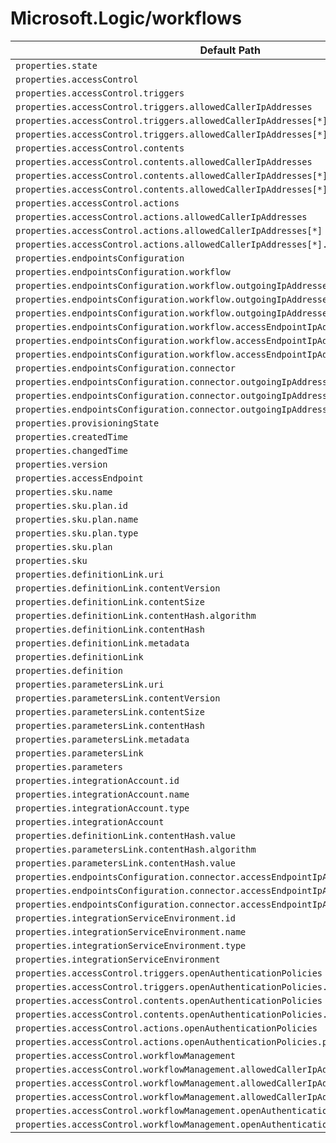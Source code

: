 # Microsoft.Logic/workflows

| Default Path | Alias |
|---|---|
| `properties.state` | `Microsoft.Logic/workflows/state` |
| `properties.accessControl` | `Microsoft.Logic/workflows/accessControl` |
| `properties.accessControl.triggers` | `Microsoft.Logic/workflows/accessControl.triggers` |
| `properties.accessControl.triggers.allowedCallerIpAddresses` | `Microsoft.Logic/workflows/accessControl.triggers.allowedCallerIpAddresses` |
| `properties.accessControl.triggers.allowedCallerIpAddresses[*]` | `Microsoft.Logic/workflows/accessControl.triggers.allowedCallerIpAddresses[*]` |
| `properties.accessControl.triggers.allowedCallerIpAddresses[*].addressRange` | `Microsoft.Logic/workflows/accessControl.triggers.allowedCallerIpAddresses[*].addressRange` |
| `properties.accessControl.contents` | `Microsoft.Logic/workflows/accessControl.contents` |
| `properties.accessControl.contents.allowedCallerIpAddresses` | `Microsoft.Logic/workflows/accessControl.contents.allowedCallerIpAddresses` |
| `properties.accessControl.contents.allowedCallerIpAddresses[*]` | `Microsoft.Logic/workflows/accessControl.contents.allowedCallerIpAddresses[*]` |
| `properties.accessControl.contents.allowedCallerIpAddresses[*].addressRange` | `Microsoft.Logic/workflows/accessControl.contents.allowedCallerIpAddresses[*].addressRange` |
| `properties.accessControl.actions` | `Microsoft.Logic/workflows/accessControl.actions` |
| `properties.accessControl.actions.allowedCallerIpAddresses` | `Microsoft.Logic/workflows/accessControl.actions.allowedCallerIpAddresses` |
| `properties.accessControl.actions.allowedCallerIpAddresses[*]` | `Microsoft.Logic/workflows/accessControl.actions.allowedCallerIpAddresses[*]` |
| `properties.accessControl.actions.allowedCallerIpAddresses[*].addressRange` | `Microsoft.Logic/workflows/accessControl.actions.allowedCallerIpAddresses[*].addressRange` |
| `properties.endpointsConfiguration` | `Microsoft.Logic/workflows/endpointsConfiguration` |
| `properties.endpointsConfiguration.workflow` | `Microsoft.Logic/workflows/endpointsConfiguration.workflow` |
| `properties.endpointsConfiguration.workflow.outgoingIpAddresses` | `Microsoft.Logic/workflows/endpointsConfiguration.workflow.outgoingIpAddresses` |
| `properties.endpointsConfiguration.workflow.outgoingIpAddresses[*]` | `Microsoft.Logic/workflows/endpointsConfiguration.workflow.outgoingIpAddresses[*]` |
| `properties.endpointsConfiguration.workflow.outgoingIpAddresses[*].address` | `Microsoft.Logic/workflows/endpointsConfiguration.workflow.outgoingIpAddresses[*].address` |
| `properties.endpointsConfiguration.workflow.accessEndpointIpAddresses` | `Microsoft.Logic/workflows/endpointsConfiguration.workflow.accessEndpointIpAddresses` |
| `properties.endpointsConfiguration.workflow.accessEndpointIpAddresses[*]` | `Microsoft.Logic/workflows/endpointsConfiguration.workflow.accessEndpointIpAddresses[*]` |
| `properties.endpointsConfiguration.workflow.accessEndpointIpAddresses[*].address` | `Microsoft.Logic/workflows/endpointsConfiguration.workflow.accessEndpointIpAddresses[*].address` |
| `properties.endpointsConfiguration.connector` | `Microsoft.Logic/workflows/endpointsConfiguration.connector` |
| `properties.endpointsConfiguration.connector.outgoingIpAddresses` | `Microsoft.Logic/workflows/endpointsConfiguration.connector.outgoingIpAddresses` |
| `properties.endpointsConfiguration.connector.outgoingIpAddresses[*]` | `Microsoft.Logic/workflows/endpointsConfiguration.connector.outgoingIpAddresses[*]` |
| `properties.endpointsConfiguration.connector.outgoingIpAddresses[*].address` | `Microsoft.Logic/workflows/endpointsConfiguration.connector.outgoingIpAddresses[*].address` |
| `properties.provisioningState` | `Microsoft.Logic/workflows/provisioningState` |
| `properties.createdTime` | `Microsoft.Logic/workflows/createdTime` |
| `properties.changedTime` | `Microsoft.Logic/workflows/changedTime` |
| `properties.version` | `Microsoft.Logic/workflows/version` |
| `properties.accessEndpoint` | `Microsoft.Logic/workflows/accessEndpoint` |
| `properties.sku.name` | `Microsoft.Logic/workflows/sku.name` |
| `properties.sku.plan.id` | `Microsoft.Logic/workflows/sku.plan.id` |
| `properties.sku.plan.name` | `Microsoft.Logic/workflows/sku.plan.name` |
| `properties.sku.plan.type` | `Microsoft.Logic/workflows/sku.plan.type` |
| `properties.sku.plan` | `Microsoft.Logic/workflows/sku.plan` |
| `properties.sku` | `Microsoft.Logic/workflows/sku` |
| `properties.definitionLink.uri` | `Microsoft.Logic/workflows/definitionLink.uri` |
| `properties.definitionLink.contentVersion` | `Microsoft.Logic/workflows/definitionLink.contentVersion` |
| `properties.definitionLink.contentSize` | `Microsoft.Logic/workflows/definitionLink.contentSize` |
| `properties.definitionLink.contentHash.algorithm` | `Microsoft.Logic/workflows/definitionLink.contentHash.algorithm` |
| `properties.definitionLink.contentHash` | `Microsoft.Logic/workflows/definitionLink.contentHash` |
| `properties.definitionLink.metadata` | `Microsoft.Logic/workflows/definitionLink.metadata` |
| `properties.definitionLink` | `Microsoft.Logic/workflows/definitionLink` |
| `properties.definition` | `Microsoft.Logic/workflows/definition` |
| `properties.parametersLink.uri` | `Microsoft.Logic/workflows/parametersLink.uri` |
| `properties.parametersLink.contentVersion` | `Microsoft.Logic/workflows/parametersLink.contentVersion` |
| `properties.parametersLink.contentSize` | `Microsoft.Logic/workflows/parametersLink.contentSize` |
| `properties.parametersLink.contentHash` | `Microsoft.Logic/workflows/parametersLink.contentHash` |
| `properties.parametersLink.metadata` | `Microsoft.Logic/workflows/parametersLink.metadata` |
| `properties.parametersLink` | `Microsoft.Logic/workflows/parametersLink` |
| `properties.parameters` | `Microsoft.Logic/workflows/parameters` |
| `properties.integrationAccount.id` | `Microsoft.Logic/workflows/integrationAccount.id` |
| `properties.integrationAccount.name` | `Microsoft.Logic/workflows/integrationAccount.name` |
| `properties.integrationAccount.type` | `Microsoft.Logic/workflows/integrationAccount.type` |
| `properties.integrationAccount` | `Microsoft.Logic/workflows/integrationAccount` |
| `properties.definitionLink.contentHash.value` | `Microsoft.Logic/workflows/definitionLink.contentHash.value` |
| `properties.parametersLink.contentHash.algorithm` | `Microsoft.Logic/workflows/parametersLink.contentHash.algorithm` |
| `properties.parametersLink.contentHash.value` | `Microsoft.Logic/workflows/parametersLink.contentHash.value` |
| `properties.endpointsConfiguration.connector.accessEndpointIpAddresses[*].address` | `Microsoft.Logic/workflows/endpointsConfiguration.connector.accessEndpointIpAddresses[*].address` |
| `properties.endpointsConfiguration.connector.accessEndpointIpAddresses[*]` | `Microsoft.Logic/workflows/endpointsConfiguration.connector.accessEndpointIpAddresses[*]` |
| `properties.endpointsConfiguration.connector.accessEndpointIpAddresses` | `Microsoft.Logic/workflows/endpointsConfiguration.connector.accessEndpointIpAddresses` |
| `properties.integrationServiceEnvironment.id` | `Microsoft.Logic/workflows/integrationServiceEnvironment.id` |
| `properties.integrationServiceEnvironment.name` | `Microsoft.Logic/workflows/integrationServiceEnvironment.name` |
| `properties.integrationServiceEnvironment.type` | `Microsoft.Logic/workflows/integrationServiceEnvironment.type` |
| `properties.integrationServiceEnvironment` | `Microsoft.Logic/workflows/integrationServiceEnvironment` |
| `properties.accessControl.triggers.openAuthenticationPolicies` | `Microsoft.Logic/workflows/accessControl.triggers.openAuthenticationPolicies` |
| `properties.accessControl.triggers.openAuthenticationPolicies.policies` | `Microsoft.Logic/workflows/accessControl.triggers.openAuthenticationPolicies.policies` |
| `properties.accessControl.contents.openAuthenticationPolicies` | `Microsoft.Logic/workflows/accessControl.contents.openAuthenticationPolicies` |
| `properties.accessControl.contents.openAuthenticationPolicies.policies` | `Microsoft.Logic/workflows/accessControl.contents.openAuthenticationPolicies.policies` |
| `properties.accessControl.actions.openAuthenticationPolicies` | `Microsoft.Logic/workflows/accessControl.actions.openAuthenticationPolicies` |
| `properties.accessControl.actions.openAuthenticationPolicies.policies` | `Microsoft.Logic/workflows/accessControl.actions.openAuthenticationPolicies.policies` |
| `properties.accessControl.workflowManagement` | `Microsoft.Logic/workflows/accessControl.workflowManagement` |
| `properties.accessControl.workflowManagement.allowedCallerIpAddresses` | `Microsoft.Logic/workflows/accessControl.workflowManagement.allowedCallerIpAddresses` |
| `properties.accessControl.workflowManagement.allowedCallerIpAddresses[*]` | `Microsoft.Logic/workflows/accessControl.workflowManagement.allowedCallerIpAddresses[*]` |
| `properties.accessControl.workflowManagement.allowedCallerIpAddresses[*].addressRange` | `Microsoft.Logic/workflows/accessControl.workflowManagement.allowedCallerIpAddresses[*].addressRange` |
| `properties.accessControl.workflowManagement.openAuthenticationPolicies` | `Microsoft.Logic/workflows/accessControl.workflowManagement.openAuthenticationPolicies` |
| `properties.accessControl.workflowManagement.openAuthenticationPolicies.policies` | `Microsoft.Logic/workflows/accessControl.workflowManagement.openAuthenticationPolicies.policies` |

